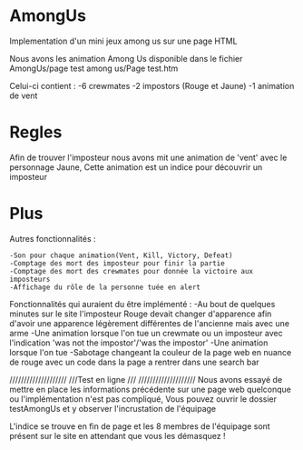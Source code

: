 # AmongUs
Implementation d'un mini jeux among us sur une page HTML

Nous avons les animation Among Us disponible dans le fichier  AmongUs/page test among us/Page test.htm 

Celui-ci contient :
	-6 crewmates
	-2 impostors (Rouge et Jaune)
	-1 animation de vent

# Regles

Afin de trouver l'imposteur nous avons mit une animation de 'vent' avec le personnage Jaune,
Cette animation est un indice pour découvrir un imposteur

# Plus
Autres fonctionnalités :

	-Son pour chaque animation(Vent, Kill, Victory, Defeat)
	-Comptage des mort des imposteur pour finir la partie
	-Comptage des mort des crewmates pour donnée la victoire aux imposteurs
	-Affichage du rôle de la personne tuée en alert

Fonctionnalités qui auraient du être implémenté :
	-Au bout de quelques minutes sur le site l'imposteur Rouge devait changer d'apparence afin d'avoir une apparence légèrement différentes de l'ancienne mais avec une arme
	-Une animation lorsque l'on tue un crewmate ou un imposteur avec l'indication 'was not the impostor'/'was the impostor'
	-Une animation lorsque l'on tue
	-Sabotage changeant la couleur de la page web en nuance de rouge avec un code dans la page a rentrer dans une search bar

////////////////////
///Test en ligne ///
////////////////////
Nous avons essayé de mettre en place les informations précédente sur une page web quelconque ou l'implémentation n'est pas compliqué, 
Vous pouvez ouvrir le dossier testAmongUs et y observer l'incrustation de l'équipage

L'indice se trouve en fin de page et les 8 membres de l'équipage sont présent sur le site en attendant que vous les démasquez !
